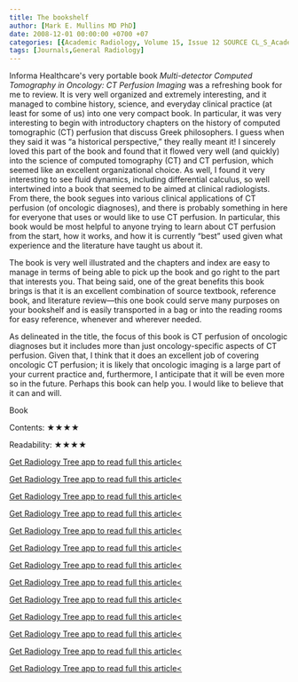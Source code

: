 ```yaml
---
title: The bookshelf
author: [Mark E. Mullins MD PhD]
date: 2008-12-01 00:00:00 +0700 +07
categories: [{Academic Radiology, Volume 15, Issue 12 SOURCE CL_S_AcademicRadiologyVolume15Issue12 1}]
tags: [Journals,General Radiology]
---
```

Informa Healthcare's very portable book _Multi-detector Computed Tomography in Oncology: CT Perfusion Imaging_ was a refreshing book for me to review. It is very well organized and extremely interesting, and it managed to combine history, science, and everyday clinical practice (at least for some of us) into one very compact book. In particular, it was very interesting to begin with introductory chapters on the history of computed tomographic (CT) perfusion that discuss Greek philosophers. I guess when they said it was “a historical perspective,” they really meant it! I sincerely loved this part of the book and found that it flowed very well (and quickly) into the science of computed tomography (CT) and CT perfusion, which seemed like an excellent organizational choice. As well, I found it very interesting to see fluid dynamics, including differential calculus, so well intertwined into a book that seemed to be aimed at clinical radiologists. From there, the book segues into various clinical applications of CT perfusion (of oncologic diagnoses), and there is probably something in here for everyone that uses or would like to use CT perfusion. In particular, this book would be most helpful to anyone trying to learn about CT perfusion from the start, how it works, and how it is currently “best” used given what experience and the literature have taught us about it.

The book is very well illustrated and the chapters and index are easy to manage in terms of being able to pick up the book and go right to the part that interests you. That being said, one of the great benefits this book brings is that it is an excellent combination of source textbook, reference book, and literature review—this one book could serve many purposes on your bookshelf and is easily transported in a bag or into the reading rooms for easy reference, whenever and wherever needed.

As delineated in the title, the focus of this book is CT perfusion of oncologic diagnoses but it includes more than just oncology-specific aspects of CT perfusion. Given that, I think that it does an excellent job of covering oncologic CT perfusion; it is likely that oncologic imaging is a large part of your current practice and, furthermore, I anticipate that it will be even more so in the future. Perhaps this book can help you. I would like to believe that it can and will.

Book

Contents: ★★★★

Readability: ★★★★

[Get Radiology Tree app to read full this article<](https://clinicalpub.com/app)

[Get Radiology Tree app to read full this article<](https://clinicalpub.com/app)

[Get Radiology Tree app to read full this article<](https://clinicalpub.com/app)

[Get Radiology Tree app to read full this article<](https://clinicalpub.com/app)

[Get Radiology Tree app to read full this article<](https://clinicalpub.com/app)

[Get Radiology Tree app to read full this article<](https://clinicalpub.com/app)

[Get Radiology Tree app to read full this article<](https://clinicalpub.com/app)

[Get Radiology Tree app to read full this article<](https://clinicalpub.com/app)

[Get Radiology Tree app to read full this article<](https://clinicalpub.com/app)

[Get Radiology Tree app to read full this article<](https://clinicalpub.com/app)

[Get Radiology Tree app to read full this article<](https://clinicalpub.com/app)

[Get Radiology Tree app to read full this article<](https://clinicalpub.com/app)

[Get Radiology Tree app to read full this article<](https://clinicalpub.com/app)
